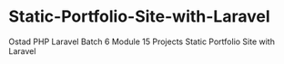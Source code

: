# Static-Portfolio-Site-with-Laravel
Ostad PHP Laravel Batch 6 Module 15 Projects Static Portfolio Site with Laravel
